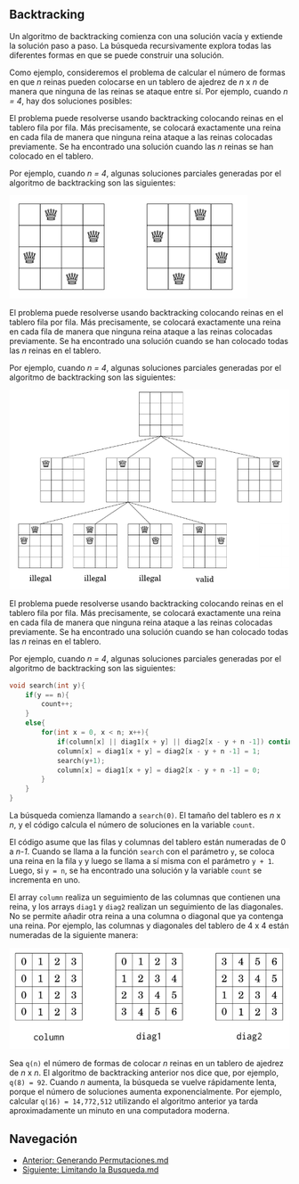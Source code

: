 ## Backtracking

Un algoritmo de backtracking comienza con una solución vacía y extiende la solución paso a paso. La búsqueda recursivamente explora todas las diferentes formas en que se puede construir una solución.

Como ejemplo, consideremos el problema de calcular el número de formas en que *n* reinas pueden colocarse en un tablero de ajedrez de *n* x *n* de manera que ninguna de las reinas se ataque entre sí. Por ejemplo, cuando *n = 4*, hay dos soluciones posibles:

El problema puede resolverse usando backtracking colocando reinas en el tablero fila por fila. Más precisamente, se colocará exactamente una reina en cada fila de manera que ninguna reina ataque a las reinas colocadas previamente. Se ha encontrado una solución cuando las *n* reinas se han colocado en el tablero.

Por ejemplo, cuando *n = 4*, algunas soluciones parciales generadas por el algoritmo de backtracking son las siguientes:

![alt text](image-1.png)

El problema puede resolverse usando backtracking colocando reinas en el tablero fila por fila. Más precisamente, se colocará exactamente una reina en cada fila de manera que ninguna reina ataque a las reinas colocadas previamente. Se ha encontrado una solución cuando se han colocado todas las *n* reinas en el tablero.

Por ejemplo, cuando *n = 4*, algunas soluciones parciales generadas por el algoritmo de backtracking son las siguientes:

![alt text](image-2.png)

El problema puede resolverse usando backtracking colocando reinas en el tablero fila por fila. Más precisamente, se colocará exactamente una reina en cada fila de manera que ninguna reina ataque a las reinas colocadas previamente. Se ha encontrado una solución cuando se han colocado todas las *n* reinas en el tablero.

Por ejemplo, cuando *n = 4*, algunas soluciones parciales generadas por el algoritmo de backtracking son las siguientes:

```cpp
void search(int y){
    if(y == n){
        count++;
    }
    else{
        for(int x = 0, x < n; x++){
            if(column[x] || diag1[x + y] || diag2[x - y + n -1]) continue;
            column[x] = diag1[x + y] = diag2[x - y + n -1] = 1;
            search(y+1);
            column[x] = diag1[x + y] = diag2[x - y + n -1] = 0;           
        }
    }
}
```

La búsqueda comienza llamando a `search(0)`. El tamaño del tablero es *n* x *n*, y el código calcula el número de soluciones en la variable `count`.

El código asume que las filas y columnas del tablero están numeradas de 0 a *n-1*. Cuando se llama a la función `search` con el parámetro `y`, se coloca una reina en la fila `y` y luego se llama a sí misma con el parámetro `y + 1`. Luego, si `y = n`, se ha encontrado una solución y la variable `count` se incrementa en uno.

El array `column` realiza un seguimiento de las columnas que contienen una reina, y los arrays `diag1` y `diag2` realizan un seguimiento de las diagonales. No se permite añadir otra reina a una columna o diagonal que ya contenga una reina. Por ejemplo, las columnas y diagonales del tablero de 4 x 4 están numeradas de la siguiente manera:

![alt text](image-3.png)

Sea `q(n)` el número de formas de colocar *n* reinas en un tablero de ajedrez de *n* x *n*. El algoritmo de backtracking anterior nos dice que, por ejemplo, `q(8) = 92`. Cuando *n* aumenta, la búsqueda se vuelve rápidamente lenta, porque el número de soluciones aumenta exponencialmente. Por ejemplo, calcular `q(16) = 14,772,512` utilizando el algoritmo anterior ya tarda aproximadamente un minuto en una computadora moderna.

## Navegación

- [Anterior: Generando Permutaciones.md](./Generando%20permutaciones.md)
- [Siguiente: Limitando la Busqueda.md](./Limitando%20la%20busqueda.md)
